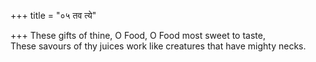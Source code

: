 +++
title = "०५ तव त्ये"

+++
These gifts of thine, O Food, O Food most sweet to taste,  
     These savours of thy juices work like creatures that have mighty necks.